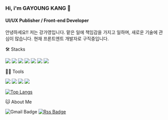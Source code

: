 ### Hi, i'm GAYOUNG KANG 👋

#### UI/UX Publisher / Front-end Developer
안녕하세요!! 저는 강가영입니다.
맡은 일에 책임감을 가지고 일하며, 새로운 기술에 관심이 많습니다.
현재 프론트엔트 개발자로 구직중입니다.


🛠️ Stacks

<img src="https://img.shields.io/badge/Html5-E34F26?style=flat-square&logo=html5&logoColor=white"/> <img src="https://img.shields.io/badge/Css3-1572B6?style=flat-square&logo=css&logoColor=white"/> <img src="https://img.shields.io/badge/JavaScript-F7DF1E?style=flat-square&logo=JavaScript&logoColor=white"/> <img src="https://img.shields.io/badge/React-61DAFB?style=flat-square&logo=react&logoColor=white"/> <img src="https://img.shields.io/badge/Firebase-FFCA28?style=flat-square&logo=firebase&logoColor=white"/> <img src="https://img.shields.io/badge/Java-007396?style=flat-square&logo=Java&logoColor=white"/>
<img src="https://img.shields.io/badge/MySQL-4479A1?style=flat-square&logo=MySQL&logoColor=white"/>  

💪🏼 Tools 

 <img src="https://img.shields.io/badge/Visual Studio Code-007ACC?style=flat-square&logo=Visual Studio Code&logoColor=white"/> <img src="https://img.shields.io/badge/GitHub-181717?style=flat-square&logo=GitHub&logoColor=white"/> <img src="https://img.shields.io/badge/Eclipse IDE-2C2255?style=flat-square&logo=Eclipse IDE&logoColor=white"/> <img src="https://img.shields.io/badge/IntelliJ IDEA-000000?style=flat-square&logo=IntelliJ IDEA&logoColor=white"/> 

[![Top Langs](https://github-readme-stats.vercel.app/api/top-langs/?username=kangGayoung)](https://github.com/kangGayoung/github-readme-stats)

🐱 About Me

![Gmail Badge](https://img.shields.io/badge/Gmail-d14836?style=flat-square&logo=Gmail&logoColor=white&link=mailto:gangga9011@gmail.com) [![Rss Badge](https://img.shields.io/badge/MySite-FFA500?style=flat-square&logo=MySite&logoColor=white&link=mailto:https://portfolio-react-site-4a961.web.app/)](https://portfolio-react-site-4a961.web.app/)
 
